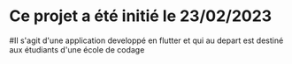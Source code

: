 # Ce projet a été initié le 23/02/2023 


#Il s'agit d'une application developpé en flutter et qui au depart est destiné aux étudiants d'une 
école de codage 


